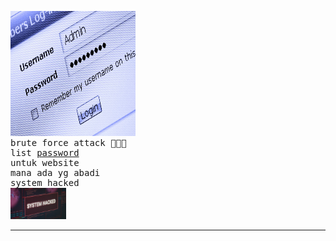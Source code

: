 <pre>
<img src="hackedd.jpg" width="200" height="200" />
brute force attack 🧑🏻‍💻
list <a href="https://github.com/elangredcyberteam/brute-force-attack/blob/main/kamu.md">password</a>
untuk website
mana ada yg abadi
system hacked
<img src="hacked.jpg" width"50" height="50" />
<hr /></pre>
